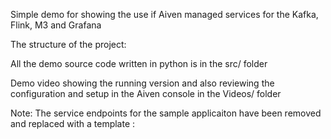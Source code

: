 Simple demo for showing the use if Aiven managed services for the Kafka, Flink, M3 and Grafana

The structure of the project:

All the demo source code written in python is in the src/ folder

Demo video showing the running version and also reviewing the configuration and setup in the Aiven console in the Videos/ folder

Note: The service endpoints for the sample applicaiton have been removed and replaced with a template
<Service URL Host>:<Port>



